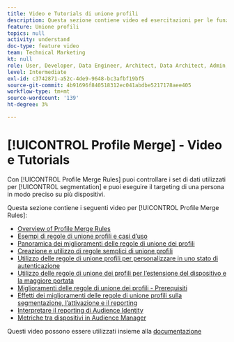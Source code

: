 ```yaml
---
title: Video e Tutorials di unione profili
description: Questa sezione contiene video ed esercitazioni per le funzioni di unione profili, come Regole di unione profili.
feature: Unione profili
topics: null
activity: understand
doc-type: feature video
team: Technical Marketing
kt: null
role: User, Developer, Data Engineer, Architect, Data Architect, Admin, Leader
level: Intermediate
exl-id: c3742871-a52c-4de9-9648-bc3afbf19bf5
source-git-commit: 4b91696f840518312ec041abdbe5217178aee405
workflow-type: tm+mt
source-wordcount: '139'
ht-degree: 3%

---
```


# [!UICONTROL Profile Merge] - Video e Tutorials

Con [!UICONTROL Profile Merge Rules] puoi controllare i set di dati utilizzati per [!UICONTROL segmentation] e puoi eseguire il targeting di una persona in modo preciso su più dispositivi.

Questa sezione contiene i seguenti video per [!UICONTROL Profile Merge Rules]:

* [Overview of Profile Merge Rules](overview-of-profile-merge-rules.md)
* [Esempi di regole di unione profili e casi d’uso](profile-merge-rule-examples-and-use-cases.md)
* [Panoramica dei miglioramenti delle regole di unione dei profili](overview-of-profile-merge-rule-enhancements.md)
* [Creazione e utilizzo di regole semplici di unione profili](creating-and-using-simple-profile-merge-rules.md)
* [Utilizzo delle regole di unione profili per personalizzare in uno stato di autenticazione](using-profile-merge-rules-to-personalize-in-an-authenticated-state.md)
* [Utilizzo delle regole di unione dei profili per l’estensione del dispositivo e la maggiore portata](using-profile-merge-rules-for-device-extension-and-increased-reach.md)
* [Miglioramenti delle regole di unione dei profili - Prerequisiti](profile-merge-rule-enhancements-pre-requisites.md)
* [Effetti dei miglioramenti delle regole di unione profili sulla segmentazione, l’attivazione e il reporting](how-profile-merge-rule-enhancements-impact-segmentation-activation-and-reporting.md)
* [Interpretare il reporting di Audience Identity](interpret-audience-identity-reporting.md)
* [Metriche tra dispositivi in Audience Manager](understanding-cross-device-metrics-in-audience-manager.md)

Questi video possono essere utilizzati insieme alla [documentazione](https://docs.adobe.com/help/en/audience-manager/user-guide/features/profile-merge-rules/merge-rules-overview.html)
